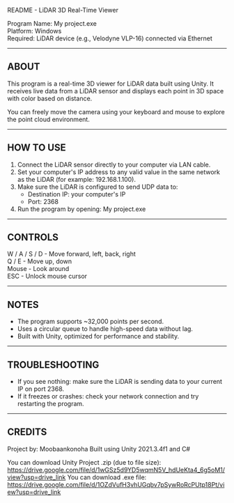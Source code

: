 README - LiDAR 3D Real-Time Viewer

Program Name: My project.exe  
Platform: Windows  
Required: LiDAR device (e.g., Velodyne VLP-16) connected via Ethernet

------------------------------------------------------------
ABOUT
------------------------------------------------------------
This program is a real-time 3D viewer for LiDAR data built using Unity.
It receives live data from a LiDAR sensor and displays each point
in 3D space with color based on distance.

You can freely move the camera using your keyboard and mouse 
to explore the point cloud environment.

------------------------------------------------------------
HOW TO USE
------------------------------------------------------------
1. Connect the LiDAR sensor directly to your computer via LAN cable.
2. Set your computer's IP address to any valid value in the same network
   as the LiDAR (for example: 192.168.1.100).
3. Make sure the LiDAR is configured to send UDP data to:
   - Destination IP: your computer's IP
   - Port: 2368
4. Run the program by opening:
   My project.exe

------------------------------------------------------------
CONTROLS
------------------------------------------------------------
W / A / S / D   - Move forward, left, back, right  
Q / E           - Move up, down  
Mouse           - Look around  
ESC             - Unlock mouse cursor

------------------------------------------------------------
NOTES
------------------------------------------------------------
- The program supports ~32,000 points per second.
- Uses a circular queue to handle high-speed data without lag.
- Built with Unity, optimized for performance and stability.

------------------------------------------------------------
TROUBLESHOOTING
------------------------------------------------------------
- If you see nothing: make sure the LiDAR is sending data to your current IP on port 2368.
- If it freezes or crashes: check your network connection and try restarting the program.

------------------------------------------------------------
CREDITS
------------------------------------------------------------
Project by: Moobaankonoha
Built using Unity 2021.3.4f1 and C#

You can download Unity Project .zip (due to file size): https://drive.google.com/file/d/1wGSz5d9YD5wqmN5V_hdUeKta4_6g5oM1/view?usp=drive_link
You can download .exe file: https://drive.google.com/file/d/1OZdVufH3vhUGqbv7pSywRoRcPUtp18Pt/view?usp=drive_link

